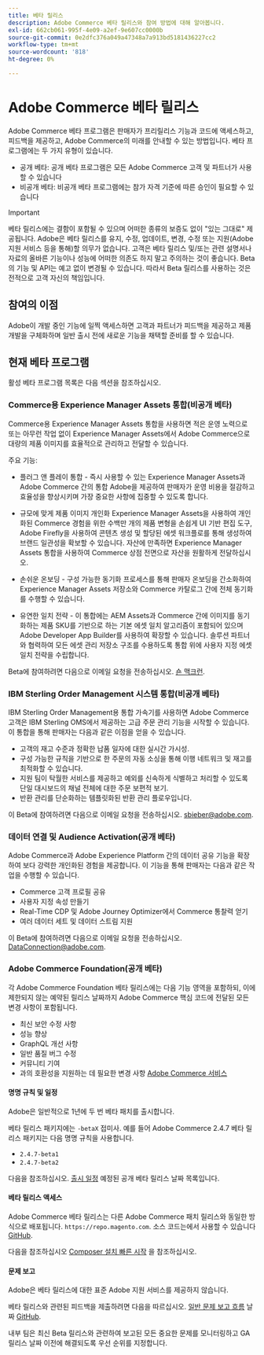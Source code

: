 ```yaml
---
title: 베타 릴리스
description: Adobe Commerce 베타 릴리스와 참여 방법에 대해 알아봅니다.
exl-id: 662cb061-995f-4e09-a2ef-9e607cc0000b
source-git-commit: 0e2dfc376a049a47348a7a913bd5181436227cc2
workflow-type: tm+mt
source-wordcount: '818'
ht-degree: 0%

---
```


# Adobe Commerce 베타 릴리스

Adobe Commerce 베타 프로그램은 판매자가 프리릴리스 기능과 코드에 액세스하고, 피드백을 제공하고, Adobe Commerce의 미래를 안내할 수 있는 방법입니다. 베타 프로그램에는 두 가지 유형이 있습니다.

- 공개 베타: 공개 베타 프로그램은 모든 Adobe Commerce 고객 및 파트너가 사용할 수 있습니다
- 비공개 베타: 비공개 베타 프로그램에는 참가 자격 기준에 따른 승인이 필요할 수 있습니다

>[!IMPORTANT]
>
>베타 릴리스에는 결함이 포함될 수 있으며 어떠한 종류의 보증도 없이 &quot;있는 그대로&quot; 제공됩니다. Adobe은 베타 릴리스를 유지, 수정, 업데이트, 변경, 수정 또는 지원(Adobe 지원 서비스 등을 통해)할 의무가 없습니다. 고객은 베타 릴리스 및/또는 관련 설명서나 자료의 올바른 기능이나 성능에 어떠한 의존도 하지 말고 주의하는 것이 좋습니다. Beta의 기능 및 API는 예고 없이 변경될 수 있습니다. 따라서 Beta 릴리스를 사용하는 것은 전적으로 고객 자신의 책임입니다.

## 참여의 이점

Adobe이 개발 중인 기능에 일찍 액세스하면 고객과 파트너가 피드백을 제공하고 제품 개발을 구체화하며 일반 출시 전에 새로운 기능을 채택할 준비를 할 수 있습니다.

## 현재 베타 프로그램

활성 베타 프로그램 목록은 다음 섹션을 참조하십시오.

### Commerce용 Experience Manager Assets 통합(비공개 베타)

Commerce용 Experience Manager Assets 통합을 사용하면 적은 운영 노력으로 또는 아무런 작업 없이 Experience Manager Assets에서 Adobe Commerce으로 대량의 제품 이미지를 효율적으로 관리하고 전달할 수 있습니다.

주요 기능:

- 플러그 앤 플레이 통합 - 즉시 사용할 수 있는 Experience Manager Assets과 Adobe Commerce 간의 통합 Adobe을 제공하여 판매자가 운영 비용을 절감하고 효율성을 향상시키며 가장 중요한 사항에 집중할 수 있도록 합니다.

- 규모에 맞게 제품 이미지 개인화 Experience Manager Assets을 사용하여 개인화된 Commerce 경험을 위한 수백만 개의 제품 변형을 손쉽게 UI 기반 편집 도구, Adobe Firefly을 사용하여 콘텐츠 생성 및 할당된 에셋 워크플로를 통해 생성하여 브랜드 일관성을 확보할 수 있습니다. 자산에 만족하면 Experience Manager Assets 통합을 사용하여 Commerce 상점 전면으로 자산을 원활하게 전달하십시오.

- 손쉬운 온보딩 - 구성 가능한 동기화 프로세스를 통해 판매자 온보딩을 간소화하여 Experience Manager Assets 저장소와 Commerce 카탈로그 간에 전체 동기화를 수행할 수 있습니다.

- 유연한 일치 전략 - 이 통합에는 AEM Assets과 Commerce 간에 이미지를 동기화하는 제품 SKU를 기반으로 하는 기본 에셋 일치 알고리즘이 포함되어 있으며 Adobe Developer App Builder를 사용하여 확장할 수 있습니다. 솔루션 파트너와 협력하여 모든 에셋 관리 저장소 구조를 수용하도록 통합 위에 사용자 지정 에셋 일치 전략을 수립합니다.

Beta에 참여하려면 다음으로 이메일 요청을 전송하십시오. [숀 맥크런](mailto:mccran@adobe.com).

### IBM Sterling Order Management 시스템 통합(비공개 베타)

IBM Sterling Order Management용 통합 가속기를 사용하면 Adobe Commerce 고객은 IBM Sterling OMS에서 제공하는 고급 주문 관리 기능을 시작할 수 있습니다. 이 통합을 통해 판매자는 다음과 같은 이점을 얻을 수 있습니다.
- 고객의 재고 수준과 정확한 납품 일자에 대한 실시간 가시성.
- 구성 가능한 규칙을 기반으로 한 주문의 자동 소싱을 통해 이행 네트워크 및 재고를 최적화할 수 있습니다.
- 지원 팀이 탁월한 서비스를 제공하고 예외를 신속하게 식별하고 처리할 수 있도록 단일 대시보드의 채널 전체에 대한 주문 보편적 보기.
- 반환 관리를 단순화하는 템플릿화된 반환 관리 플로우입니다.

이 Beta에 참여하려면 다음으로 이메일 요청을 전송하십시오. [sbieber@adobe.com](mailto:sbieber@adobe.com).

### 데이터 연결 및 Audience Activation(공개 베타)

Adobe Commerce과 Adobe Experience Platform 간의 데이터 공유 기능을 확장하여 보다 강력한 개인화된 경험을 제공합니다. 이 기능을 통해 판매자는 다음과 같은 작업을 수행할 수 있습니다.
- Commerce 고객 프로필 공유
- 사용자 지정 속성 만들기
- Real-Time CDP 및 Adobe Journey Optimizer에서 Commerce 통찰력 얻기
- 여러 데이터 세트 및 데이터 스트림 지원

이 Beta에 참여하려면 다음으로 이메일 요청을 전송하십시오. [DataConnection@adobe.com](mailto:DataConnection@adobe.com).

### Adobe Commerce Foundation(공개 베타)

각 Adobe Commerce Foundation 베타 릴리스에는 다음 기능 영역을 포함하되, 이에 제한되지 않는 예약된 릴리스 날짜까지 Adobe Commerce 핵심 코드에 전달된 모든 변경 사항이 포함됩니다.

- 최신 보안 수정 사항
- 성능 향상
- GraphQL 개선 사항
- 일반 품질 버그 수정
- 커뮤니티 기여
- 과의 호환성을 지원하는 데 필요한 변경 사항 [Adobe Commerce 서비스](https://experienceleague.adobe.com/docs/commerce-merchant-services/user-guides/home.html)

#### 명명 규칙 및 일정

Adobe은 일반적으로 1년에 두 번 베타 패치를 출시합니다.

베타 릴리스 패키지에는 `-betaX` 접미사. 예를 들어 Adobe Commerce 2.4.7 베타 릴리스 패키지는 다음 명명 규칙을 사용합니다.

- `2.4.7-beta1`
- `2.4.7-beta2`

다음을 참조하십시오. [출시 일정](schedule.md) 예정된 공개 베타 릴리스 날짜 목록입니다.


#### 베타 릴리스 액세스

Adobe Commerce 베타 릴리스는 다른 Adobe Commerce 패치 릴리스와 동일한 방식으로 배포됩니다. `https://repo.magento.com`. 소스 코드는에서 사용할 수 있습니다 [GitHub](https://github.com/magento/magento2).

다음을 참조하십시오 [Composer 설치 빠른 시작](../installation/composer.md) 을 참조하십시오.

#### 문제 보고

Adobe은 베타 릴리스에 대한 표준 Adobe 지원 서비스를 제공하지 않습니다.

베타 릴리스와 관련된 피드백을 제출하려면 다음을 따르십시오. [일반 문제 보고 흐름](https://developer.adobe.com/commerce/contributor/guides/code-contributions/) 날짜 [GitHub](https://github.com/magento/magento2).

내부 팀은 최신 Beta 릴리스와 관련하여 보고된 모든 중요한 문제를 모니터링하고 GA 릴리스 날짜 이전에 해결되도록 우선 순위를 지정합니다.
